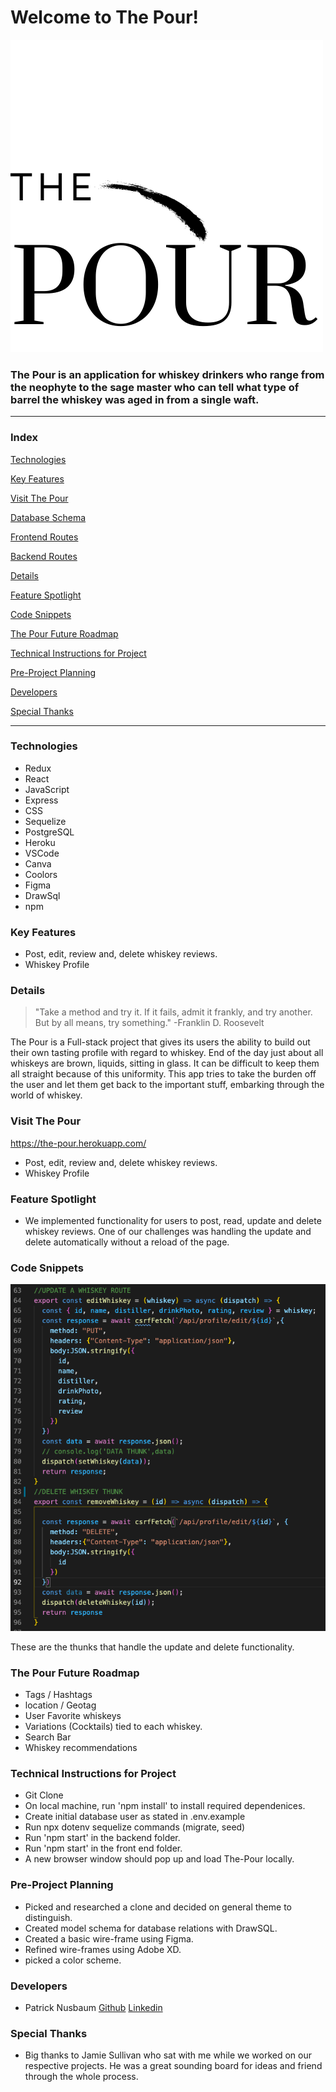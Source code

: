 # Welcome to The Pour!

![The Pour logo](/frontend/public/logos/the-pour-static.png)

### The Pour is an application for whiskey drinkers who range from the neophyte to the sage master who can tell what type of barrel the whiskey was aged in from a single waft. 

---
### Index

[Technologies](#Technologies)

[Key Features](#Key-Features)

[Visit The Pour](https://the-pour.herokuapp.com/)

[Database Schema](https://github.com/patricknuttree/The-Pour/wiki/The-Pour-Schema)

[Frontend Routes](https://github.com/patricknuttree/The-Pour/wiki/Front-End-Routes)

[Backend Routes](https://github.com/patricknuttree/The-Pour/wiki/Backend-Routes)

[Details](#Details)

[Feature Spotlight](#Feature-Spotlight)

[Code Snippets](#Code-Snippets)

[The Pour Future Roadmap](#TravelScape-Future-Roadmap)

[Technical Instructions for Project](#Technical-Instructions-for-Project)

[Pre-Project Planning](#Pre-Project-Planning)

[Developers](#Developers)

[Special Thanks](#Special-Thanks)

---
### Technologies

* Redux
* React
* JavaScript
* Express
* CSS
* Sequelize
* PostgreSQL
* Heroku
* VSCode
* Canva
* Coolors
* Figma
* DrawSql
* npm

### Key Features
* Post, edit, review and, delete whiskey reviews.
* Whiskey Profile

### Details

>"Take a method and try it. If it fails, admit it frankly, and try another. But by all means, try something." -Franklin D. Roosevelt

The Pour is a Full-stack project that gives its users the ability to build out their own tasting profile with regard to whiskey. End of the day just about all whiskeys are brown, liquids, sitting in glass. It can be difficult to keep them all straight because of this uniformity. This app tries to take the burden off the user and let them get back to the important stuff, embarking through the world of whiskey. 

### Visit The Pour
https://the-pour.herokuapp.com/

* Post, edit, review and, delete whiskey reviews.
* Whiskey Profile

### Feature Spotlight
* We implemented functionality for users to post, read, update and delete whiskey reviews. One of our challenges was handling the update and delete automatically without a reload of the page. 
 

### Code Snippets

![Code Snippets](/frontend/public/codesnippets/thunk-for-update-delete.png)

These are the thunks that handle the update and delete functionality. 

### The Pour Future Roadmap
- Tags / Hashtags
- location / Geotag
- User Favorite whiskeys
- Variations (Cocktails) tied to each whiskey.
- Search Bar
- Whiskey recommendations

### Technical Instructions for Project
* Git Clone
* On local machine, run 'npm install' to install required dependenices.
* Create initial database user as stated in .env.example
* Run npx dotenv sequelize commands (migrate, seed)
* Run 'npm start' in the backend folder.
* Run 'npm start' in the front end folder.
* A new browser window should pop up and load The-Pour locally.

### Pre-Project Planning
* Picked and researched a clone and decided on general theme to distinguish.
* Created model schema for database relations with DrawSQL.
* Created a basic wire-frame using Figma.
* Refined wire-frames using Adobe XD.
* picked a color scheme.


### Developers
* Patrick Nusbaum [Github](https://github.com/patricknuttree) [Linkedin](https://www.linkedin.com/in/patrick-nusbaum-mpa) 


### Special Thanks
* Big thanks to Jamie Sullivan who sat with me while we worked on our respective projects. He was a great sounding board for ideas and friend through the whole process. 